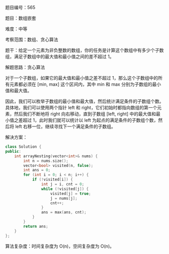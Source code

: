 题目编号：565

题目：数组嵌套

难度：中等

考察范围：数组、贪心算法

题干：给定一个元素为非负整数的数组，你的任务是计算这个数组中有多少个子数组，满足子数组中的最大值和最小值之间的差不超过 1。

解题思路：贪心算法

对于一个子数组，如果它的最大值和最小值之差不超过 1，那么这个子数组中的所有元素都必须在 [min, max] 这个区间内，其中 min 和 max 分别为子数组的最小值和最大值。

因此，我们可以枚举子数组的最小值和最大值，然后统计满足条件的子数组个数。具体地，我们可以使用两个指针 left 和 right，它们初始时都指向数组的第一个元素，然后我们不断地将 right 向右移动，直到子数组 [left, right] 中的最大值和最小值之差超过 1，此时我们就可以统计以 left 为起点的满足条件的子数组个数，然后将 left 右移一位，继续寻找下一个满足条件的子数组。

解决方案：

```cpp
class Solution {
public:
    int arrayNesting(vector<int>& nums) {
        int n = nums.size();
        vector<bool> visited(n, false);
        int ans = 0;
        for (int i = 0; i < n; i++) {
            if (!visited[i]) {
                int j = i, cnt = 0;
                while (!visited[j]) {
                    visited[j] = true;
                    j = nums[j];
                    cnt++;
                }
                ans = max(ans, cnt);
            }
        }
        return ans;
    }
};
```

算法复杂度：时间复杂度为 O(n)，空间复杂度为 O(n)。